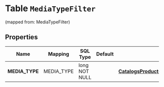 
# Table `MediaTypeFilter`
(mapped from: MediaTypeFilter)

## Properties
Name | Mapping | SQL Type | Default | Type | Description | Notes
---- | ------- | -------- | ------- | ---- | ----------- | -----
**MEDIA_TYPE** | MEDIA_TYPE | long NOT NULL |  | [**CatalogsProductGroupMultipleMediaTypesCriteria**](.md) |  |  [foreignkey]



